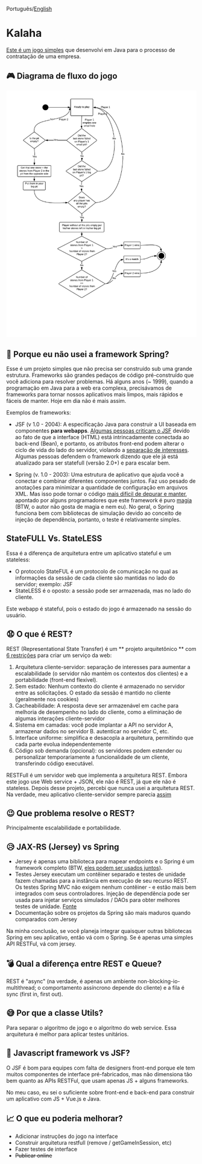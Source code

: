 Português/[English](https://gitlab.com/gabepk.ape/kalaha/blob/master/README.md)

# Kalaha

[Este é um jogo simples](https://gabepk-kalaha.herokuapp.com/) que desenvolvi em Java para o processo de contratação de uma empresa.

## :video_game: Diagrama de fluxo do jogo

![Diagrama de Fluxo](https://raw.githubusercontent.com/gabepk/kalaha/master/kalaha/WebContent/resources/img/flow-diagram.png?raw=true "Diagrama de Fluxo")

## :book: Porque eu não usei a framework Spring?

Esse é um projeto simples que não precisa ser construído sub uma grande estrutura. Frameworks são grandes pedaços de código pré-construído que você adiciona
para resolver problemas. Há alguns anos (~ 1999), quando a programação em Java para a web era complexa, precisávamos de frameworks para
tornar nossos aplicativos mais limpos, mais rápidos e fáceis de manter. Hoje em dia não é mais assim.

Exemplos de frameworks:

* JSF (v 1.0 - 2004): A especificação Java para construir a UI baseada em componentes **para webapps**. [Algumas pessoas criticam o JSF](https://dzone.com/articles/why-you-should-avoid-jsf) devido ao fato de que a interface (HTML) está intrincadamente conectada ao back-end (Bean), e portanto, os atributos front-end podem alterar o ciclo de vida do lado do servidor, violando a [separação de interesses](https://en.wikipedia.org/wiki/Separation_of_concerns). Algumas pessoas defendem o framework dizendo que ele já está atualizado para ser statefull (versão 2.0+) e para escalar bem.

* Spring (v. 1.0 - 2003): Uma estrutura de aplicativo que ajuda você a conectar e combinar diferentes componentes juntos. Faz uso pesado de anotações para minimizar a quantidade de configuração em arquivos XML. Mas isso pode tornar o código [mais difícil de depurar e manter](https://www.quora.com/What-are-some-criticisms-of-the-Spring-Framework), apontado por alguns programadores que este framework é puro [magia](http://samatkinson.com/why-i-hate-spring/) (BTW, o autor não gosta de magia e nem eu). No geral, o Spring funciona bem com bibliotecas de simulação devido ao conceito de injeção de dependência, portanto, o teste é relativamente simples.

## State**FULL** Vs. State**LESS**

Essa é a diferença de arquitetura entre um aplicativo stateful e um stateless:

* O protocolo StateFUL é um protocolo de comunicação no qual as informações da sessão de cada cliente são mantidas no lado do servidor; exemplo: JSF
* StateLESS é o oposto: a sessão pode ser armazenada, mas no lado do cliente.

Este webapp é stateful, pois o estado do jogo é armazenado na sessão do usuário.

## :anguished: O que é REST?

REST (Representational State Transfer) é um ** projeto arquitetônico ** com [6 restrições](https://restfulapi.net/rest-architectural-constraints/#uniform-interface) para criar um serviço da web:
1. Arquitetura cliente-servidor: separação de interesses para aumentar a escalabilidade (o servidor não mantém os contextos dos clientes) e a portabilidade (front-end flexível).
2. Sem estado: Nenhum contexto do cliente é armazenado no servidor entre as solicitações. O estado da sessão é mantido no cliente (geralmente nos cookies)
3. Cacheabilidade: A resposta deve ser armazenável em cache para melhoria de desempenho no lado do cliente, como a eliminação de algumas interações cliente-servidor
4. Sistema em camadas: você pode implantar a API no servidor A, armazenar dados no servidor B. autenticar no servidor C, etc.
5. Interface uniforme: simplifica e desacopla a arquitetura, permitindo que cada parte evolua independentemente
6. Código sob demanda (opcional): os servidores podem estender ou personalizar temporariamente a funcionalidade de um cliente, transferindo código executável.

RESTFull é um servidor web que implementa a arquitetura REST.
Embora este jogo use Web service + JSON, ele não é REST, já que ele não é stateless.
Depois desse projeto, percebi que nunca usei a arquitetura REST. Na verdade, meu aplicativo cliente-servidor sempre parecia
[assim](https://fernandofranzini.wordpress.com/2015/10/20/managing-http-session-em-rest-com-jax-rs/)


## :wink: Que problema resolve o REST?

Principalmente escalabilidade e portabilidade.

## :disappointed_relieved: JAX-RS (Jersey) vs Spring

* Jersey é apenas uma biblioteca para mapear endpoints e o Spring é um framework completo (BTW, [eles podem ser usados juntos](https://dzone.com/articles/lets-compare-jax-rs-vs-spring-for-rest-endpoints)).
* Testes Jersey executam um contêiner separado e testes de unidade fazem chamadas para a instância em execução de seu recurso REST. Os testes Spring MVC não exigem nenhum contêiner - e estão mais bem integrados com seus controladores. Injeção de dependência pode ser usada para injetar serviços simulados / DAOs para obter melhores testes de unidade. [Fonte](https://stackoverflow.com/questions/26824423/what-is-the-difference-among-spring-rest-service-and-jersey-rest-service-and-spr)
* Documentação sobre os projetos da Spring são mais maduros quando comparados com Jersey

Na minha conclusão, se você planeja integrar quaisquer outras bibliotecas Spring em seu aplicativo, então vá com o Spring.
Se é apenas uma simples API RESTFul, vá com jersey.

## :bomb: Qual a diferença entre REST e Queue?

REST é "async" (na verdade, é apenas um ambiente non-blocking-io-multithread; o comportamento assíncrono depende do cliente) e a fila é sync (first in, first out).

## :sweat_smile: Por que a classe Utils?

Para separar o algoritmo de jogo e o algoritmo do web service. Essa arquitetura é melhor para aplicar testes unitários.

## :art: Javascript framework vs JSF?

O JSF é bom para equipes com falta de designers front-end porque ele tem muitos componentes de interface pré-fabricados,
mas não dimensiona tão bem quanto as APIs RESTFul, que usam apenas JS + alguns frameworks.

No meu caso, eu sei o suficiente sobre front-end e back-end para construir um aplicativo com JS + Vue.js e Java.

## :chart_with_upwards_trend: O que eu poderia melhorar?

* Adicionar instruções do jogo na interface
* Construir arquitetura restfull (remove / getGameInSession, etc)
* Fazer testes de interface
* ~~Publicar online~~